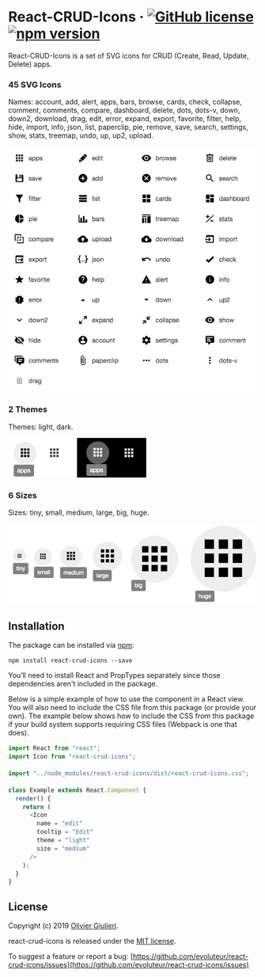 # React-CRUD-Icons &middot; [![GitHub license](https://img.shields.io/badge/License-MIT-blue.svg)](https://github.com/evoluteur/react-crud-icon/blob/master/LICENSE.md) [![npm version](https://img.shields.io/npm/v/react-crud-icon)](https://www.npmjs.com/package/react-crud-icon) 


React-CRUD-Icons is a set of SVG icons for CRUD (Create, Read, Update, Delete) apps. 


### 45 SVG Icons

Names: account, add, alert, apps, bars, browse, cards, check, collapse, comment, comments, compare, dashboard, delete, dots, dots-v, down, down2, download, drag, edit, error, expand, export, favorite, filter, help, hide, import, info, json, list, paperclip, pie, remove, save, search, settings, show, stats, treemap, undo, up, up2, upload.

![Screenshot](screenshots/icons.png)


### 2 Themes

Themes: light, dark.

![Screenshot](screenshots/hover.png)


### 6 Sizes

Sizes: tiny, small, medium, large, big, huge.

![Screenshot](screenshots/sizes.png)

## Installation

The package can be installed via [npm](https://www.npmjs.com/package/react-crud-icons):

```
npm install react-crud-icons --save
```

You’ll need to install React and PropTypes separately since those dependencies aren't included in the package. 

Below is a simple example of how to use the component in a React view. You will also need to include the CSS file from this package (or provide your own). The example below shows how to include the CSS from this package if your build system supports requiring CSS files (Webpack is one that does).

```js
import React from "react";
import Icon from "react-crud-icons";

import "../node_modules/react-crud-icons/dist/react-crud-icons.css";

class Example extends React.Component {
  render() {
    return (
      <Icon
        name = "edit"
        tooltip = "Edit"
        theme = "light"
        size = "medium"
      />
    );
  }
}
```


## License

Copyright (c) 2019 [Olivier Giulieri](https://evoluteur.github.io/).

react-crud-icons is released under the [MIT license](http://github.com/evoluteur/react-crud-icons/blob/master/LICENSE.md).

To suggest a feature or report a bug: [https://github.com/evoluteur/react-crud-icons/issues](https://github.com/evoluteur/react-crud-icons/issues)
 